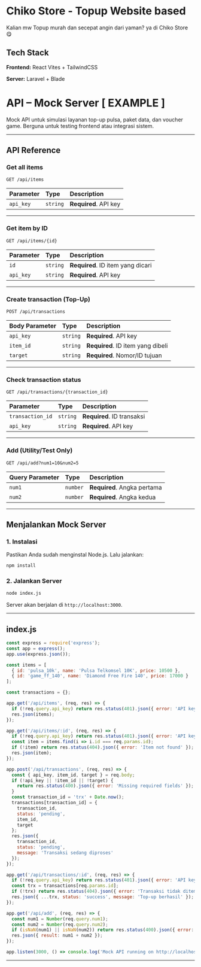 
# Chiko Store - Topup Website based

Kalian mw Topup murah dan secepat angin dari yaman? ya di Chiko Store 😋


## Tech Stack

**Frontend:** React Vites + TailwindCSS

**Server:** Laravel + Blade



#  API – Mock Server [ EXAMPLE ]

Mock API untuk simulasi layanan top-up pulsa, paket data, dan voucher game. Berguna untuk testing frontend atau integrasi sistem.

---

## API Reference

### Get all items

```http
GET /api/items
```

| Parameter | Type     | Description                |
| :-------- | :------- | :------------------------- |
| `api_key` | `string` | **Required**. API key |

---

### Get item by ID

```http
GET /api/items/{id}
```

| Parameter | Type     | Description                       |
| :-------- | :------- | :-------------------------------- |
| `id`      | `string` | **Required**. ID item yang dicari |
| `api_key` | `string` | **Required**. API key        |

---

### Create transaction (Top-Up)

```http
POST /api/transactions
```

| Body Parameter | Type     | Description                       |
| :------------- | :------- | :-------------------------------- |
| `api_key`      | `string` | **Required**. API key        |
| `item_id`      | `string` | **Required**. ID item yang dibeli |
| `target`       | `string` | **Required**. Nomor/ID tujuan     |

---

### Check transaction status

```http
GET /api/transactions/{transaction_id}
```

| Parameter        | Type     | Description                |
| :--------------- | :------- | :------------------------- |
| `transaction_id` | `string` | **Required**. ID transaksi |
| `api_key`        | `string` | **Required**. API key  |

---

### Add (Utility/Test Only)

```http
GET /api/add?num1=10&num2=5
```

| Query Parameter | Type     | Description                 |
| :-------------- | :------- | :-------------------------- |
| `num1`          | `number` | **Required**. Angka pertama |
| `num2`          | `number` | **Required**. Angka kedua   |

---

## Menjalankan Mock Server

### 1. Instalasi

Pastikan Anda sudah menginstal Node.js. Lalu jalankan:

```bash
npm install
```

### 2. Jalankan Server

```bash
node index.js
```

Server akan berjalan di `http://localhost:3000`.

---

## index.js

```js
const express = require('express');
const app = express();
app.use(express.json());

const items = [
  { id: 'pulsa_10k', name: 'Pulsa Telkomsel 10K', price: 10500 },
  { id: 'game_ff_140', name: 'Diamond Free Fire 140', price: 17000 }
];

const transactions = {};

app.get('/api/items', (req, res) => {
  if (!req.query.api_key) return res.status(401).json({ error: 'API key required' });
  res.json(items);
});

app.get('/api/items/:id', (req, res) => {
  if (!req.query.api_key) return res.status(401).json({ error: 'API key required' });
  const item = items.find(i => i.id === req.params.id);
  if (!item) return res.status(404).json({ error: 'Item not found' });
  res.json(item);
});

app.post('/api/transactions', (req, res) => {
  const { api_key, item_id, target } = req.body;
  if (!api_key || !item_id || !target) {
    return res.status(400).json({ error: 'Missing required fields' });
  }
  const transaction_id = 'trx' + Date.now();
  transactions[transaction_id] = {
    transaction_id,
    status: 'pending',
    item_id,
    target
  };
  res.json({
    transaction_id,
    status: 'pending',
    message: 'Transaksi sedang diproses'
  });
});

app.get('/api/transactions/:id', (req, res) => {
  if (!req.query.api_key) return res.status(401).json({ error: 'API key required' });
  const trx = transactions[req.params.id];
  if (!trx) return res.status(404).json({ error: 'Transaksi tidak ditemukan' });
  res.json({ ...trx, status: 'success', message: 'Top-up berhasil' });
});

app.get('/api/add', (req, res) => {
  const num1 = Number(req.query.num1);
  const num2 = Number(req.query.num2);
  if (isNaN(num1) || isNaN(num2)) return res.status(400).json({ error: 'Invalid numbers' });
  res.json({ result: num1 + num2 });
});

app.listen(3000, () => console.log('Mock API running on http://localhost:3000'));
```

---

